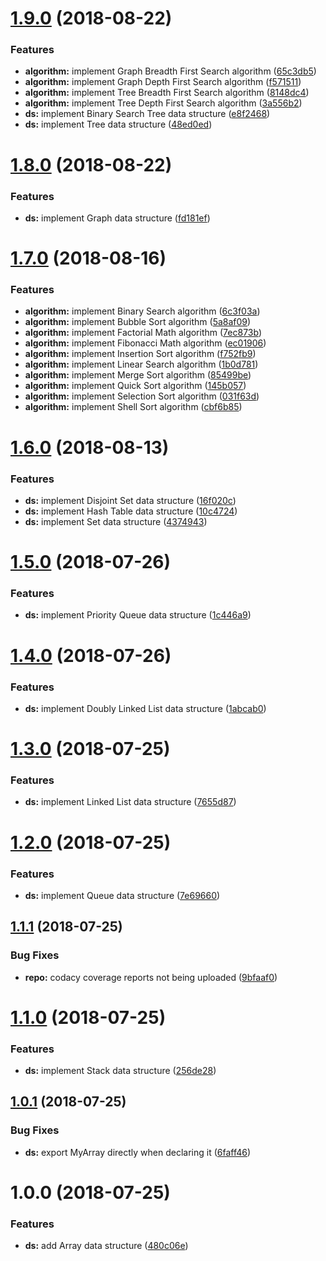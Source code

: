 # [1.9.0](https://github.com/akhenda/es6-data-structures-and-algorithms/compare/v1.8.0...v1.9.0) (2018-08-22)


### Features

* **algorithm:** implement Graph Breadth First Search algorithm ([65c3db5](https://github.com/akhenda/es6-data-structures-and-algorithms/commit/65c3db5))
* **algorithm:** implement Graph Depth First Search algorithm ([f571511](https://github.com/akhenda/es6-data-structures-and-algorithms/commit/f571511))
* **algorithm:** implement Tree Breadth First Search algorithm ([8148dc4](https://github.com/akhenda/es6-data-structures-and-algorithms/commit/8148dc4))
* **algorithm:** implement Tree Depth First Search algorithm ([3a556b2](https://github.com/akhenda/es6-data-structures-and-algorithms/commit/3a556b2))
* **ds:** implement Binary Search Tree data structure ([e8f2468](https://github.com/akhenda/es6-data-structures-and-algorithms/commit/e8f2468))
* **ds:** implement Tree data structure ([48ed0ed](https://github.com/akhenda/es6-data-structures-and-algorithms/commit/48ed0ed))

# [1.8.0](https://github.com/akhenda/es6-data-structures-and-algorithms/compare/v1.7.0...v1.8.0) (2018-08-22)


### Features

* **ds:** implement Graph data structure ([fd181ef](https://github.com/akhenda/es6-data-structures-and-algorithms/commit/fd181ef))

# [1.7.0](https://github.com/akhenda/es6-data-structures-and-algorithms/compare/v1.6.0...v1.7.0) (2018-08-16)


### Features

* **algorithm:** implement Binary Search algorithm ([6c3f03a](https://github.com/akhenda/es6-data-structures-and-algorithms/commit/6c3f03a))
* **algorithm:** implement Bubble Sort algorithm ([5a8af09](https://github.com/akhenda/es6-data-structures-and-algorithms/commit/5a8af09))
* **algorithm:** implement Factorial Math algorithm ([7ec873b](https://github.com/akhenda/es6-data-structures-and-algorithms/commit/7ec873b))
* **algorithm:** implement Fibonacci Math algorithm ([ec01906](https://github.com/akhenda/es6-data-structures-and-algorithms/commit/ec01906))
* **algorithm:** implement Insertion Sort algorithm ([f752fb9](https://github.com/akhenda/es6-data-structures-and-algorithms/commit/f752fb9))
* **algorithm:** implement Linear Search algorithm ([1b0d781](https://github.com/akhenda/es6-data-structures-and-algorithms/commit/1b0d781))
* **algorithm:** implement Merge Sort algorithm ([85499be](https://github.com/akhenda/es6-data-structures-and-algorithms/commit/85499be))
* **algorithm:** implement Quick Sort algorithm ([145b057](https://github.com/akhenda/es6-data-structures-and-algorithms/commit/145b057))
* **algorithm:** implement Selection Sort algorithm ([031f63d](https://github.com/akhenda/es6-data-structures-and-algorithms/commit/031f63d))
* **algorithm:** implement Shell Sort algorithm ([cbf6b85](https://github.com/akhenda/es6-data-structures-and-algorithms/commit/cbf6b85))

# [1.6.0](https://github.com/akhenda/es6-data-structures-and-algorithms/compare/v1.5.0...v1.6.0) (2018-08-13)


### Features

* **ds:** implement Disjoint Set data structure ([16f020c](https://github.com/akhenda/es6-data-structures-and-algorithms/commit/16f020c))
* **ds:** implement Hash Table data structure ([10c4724](https://github.com/akhenda/es6-data-structures-and-algorithms/commit/10c4724))
* **ds:** implement Set data structure ([4374943](https://github.com/akhenda/es6-data-structures-and-algorithms/commit/4374943))

# [1.5.0](https://github.com/akhenda/es6-data-structures-and-algorithms/compare/v1.4.0...v1.5.0) (2018-07-26)


### Features

* **ds:** implement Priority Queue data structure ([1c446a9](https://github.com/akhenda/es6-data-structures-and-algorithms/commit/1c446a9))

# [1.4.0](https://github.com/akhenda/es6-data-structures-and-algorithms/compare/v1.3.0...v1.4.0) (2018-07-26)


### Features

* **ds:** implement Doubly Linked List data structure ([1abcab0](https://github.com/akhenda/es6-data-structures-and-algorithms/commit/1abcab0))

# [1.3.0](https://github.com/akhenda/es6-data-structures-and-algorithms/compare/v1.2.0...v1.3.0) (2018-07-25)


### Features

* **ds:** implement Linked List data structure ([7655d87](https://github.com/akhenda/es6-data-structures-and-algorithms/commit/7655d87))

# [1.2.0](https://github.com/akhenda/es6-data-structures-and-algorithms/compare/v1.1.1...v1.2.0) (2018-07-25)


### Features

* **ds:** implement Queue data structure ([7e69660](https://github.com/akhenda/es6-data-structures-and-algorithms/commit/7e69660))

## [1.1.1](https://github.com/akhenda/es6-data-structures-and-algorithms/compare/v1.1.0...v1.1.1) (2018-07-25)


### Bug Fixes

* **repo:** codacy coverage reports not being uploaded ([9bfaaf0](https://github.com/akhenda/es6-data-structures-and-algorithms/commit/9bfaaf0))

# [1.1.0](https://github.com/akhenda/es6-data-structures-and-algorithms/compare/v1.0.1...v1.1.0) (2018-07-25)


### Features

* **ds:** implement Stack data structure ([256de28](https://github.com/akhenda/es6-data-structures-and-algorithms/commit/256de28))

## [1.0.1](https://github.com/akhenda/es6-data-structures-and-algorithms/compare/v1.0.0...v1.0.1) (2018-07-25)


### Bug Fixes

* **ds:** export MyArray directly when declaring it ([6faff46](https://github.com/akhenda/es6-data-structures-and-algorithms/commit/6faff46))

# 1.0.0 (2018-07-25)


### Features

* **ds:** add Array data structure ([480c06e](https://github.com/akhenda/es6-data-structures-and-algorithms/commit/480c06e))
